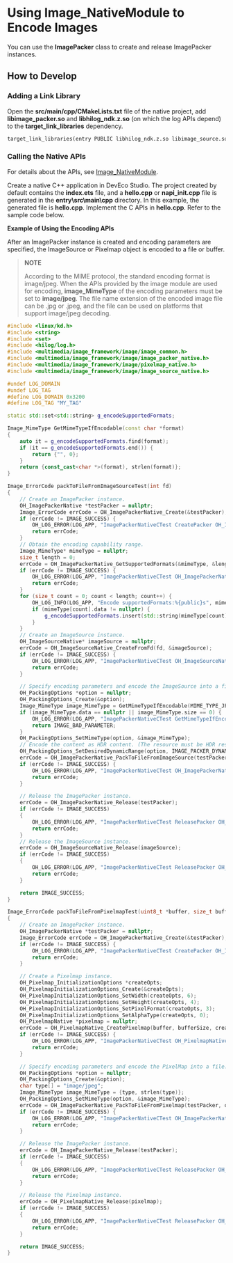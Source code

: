 # Using Image_NativeModule to Encode Images
<!--Kit: Image Kit-->
<!--Subsystem: Multimedia-->
<!--Owner: @aulight02-->
<!--SE: @liyang_bryan-->
<!--TSE: @xchaosioda-->

You can use the **ImagePacker** class to create and release ImagePacker instances.

## How to Develop

### Adding a Link Library

Open the **src/main/cpp/CMakeLists.txt** file of the native project, add **libimage_packer.so** and **libhilog_ndk.z.so** (on which the log APIs depend) to the **target_link_libraries** dependency.

```txt
target_link_libraries(entry PUBLIC libhilog_ndk.z.so libimage_source.so libimage_packer.so libpixelmap.so)
```

### Calling the Native APIs

For details about the APIs, see [Image_NativeModule](../../reference/apis-image-kit/capi-image-nativemodule.md).

Create a native C++ application in DevEco Studio. The project created by default contains the **index.ets** file, and a **hello.cpp** or **napi_init.cpp** file is generated in the **entry\src\main\cpp** directory. In this example, the generated file is **hello.cpp**. Implement the C APIs in **hello.cpp**. Refer to the sample code below.

**Example of Using the Encoding APIs**

After an ImagePacker instance is created and encoding parameters are specified, the ImageSource or Pixelmap object is encoded to a file or buffer.

> **NOTE**
>
> According to the MIME protocol, the standard encoding format is image/jpeg. When the APIs provided by the image module are used for encoding, **image_MimeType** of the encoding parameters must be set to **image/jpeg**. The file name extension of the encoded image file can be .jpg or .jpeg, and the file can be used on platforms that support image/jpeg decoding.

```c++
#include <linux/kd.h>
#include <string>
#include <set>
#include <hilog/log.h>
#include <multimedia/image_framework/image/image_common.h>
#include <multimedia/image_framework/image/image_packer_native.h>
#include <multimedia/image_framework/image/pixelmap_native.h>
#include <multimedia/image_framework/image/image_source_native.h>

#undef LOG_DOMAIN
#undef LOG_TAG
#define LOG_DOMAIN 0x3200
#define LOG_TAG "MY_TAG"

static std::set<std::string> g_encodeSupportedFormats;

Image_MimeType GetMimeTypeIfEncodable(const char *format)
{
    auto it = g_encodeSupportedFormats.find(format);
    if (it == g_encodeSupportedFormats.end()) {
        return {"", 0};
    }
    return {const_cast<char *>(format), strlen(format)};
}

Image_ErrorCode packToFileFromImageSourceTest(int fd)
{
    // Create an ImagePacker instance.
    OH_ImagePackerNative *testPacker = nullptr;
    Image_ErrorCode errCode = OH_ImagePackerNative_Create(&testPacker);
    if (errCode != IMAGE_SUCCESS) {
        OH_LOG_ERROR(LOG_APP, "ImagePackerNativeCTest CreatePacker OH_ImagePackerNative_Create failed, errCode: %{public}d.", errCode);
        return errCode;
    }
    // Obtain the encoding capability range.
    Image_MimeType* mimeType = nullptr;
    size_t length = 0;
    errCode = OH_ImagePackerNative_GetSupportedFormats(&mimeType, &length);
    if (errCode != IMAGE_SUCCESS) {
        OH_LOG_ERROR(LOG_APP, "ImagePackerNativeCTest OH_ImagePackerNative_GetSupportedFormats failed, errCode: %{public}d.", errCode);
        return errCode;
    }
    for (size_t count = 0; count < length; count++) {
        OH_LOG_INFO(LOG_APP, "Encode supportedFormats:%{public}s", mimeType[count].data);
        if (mimeType[count].data != nullptr) {
            g_encodeSupportedFormats.insert(std::string(mimeType[count].data));
        }
    }
    // Create an ImageSource instance.
    OH_ImageSourceNative* imageSource = nullptr;
    errCode = OH_ImageSourceNative_CreateFromFd(fd, &imageSource);
    if (errCode != IMAGE_SUCCESS) {
        OH_LOG_ERROR(LOG_APP, "ImagePackerNativeCTest OH_ImageSourceNative_CreateFromFd  failed, errCode: %{public}d.", errCode);
        return errCode;
    }

    // Specify encoding parameters and encode the ImageSource into a file.
    OH_PackingOptions *option = nullptr;
    OH_PackingOptions_Create(&option);
    Image_MimeType image_MimeType = GetMimeTypeIfEncodable(MIME_TYPE_JPEG);
    if (image_MimeType.data == nullptr || image_MimeType.size == 0) {
        OH_LOG_ERROR(LOG_APP, "ImagePackerNativeCTest GetMimeTypeIfEncodable failed, format can't support encode.");
        return IMAGE_BAD_PARAMETER;
    }
    OH_PackingOptions_SetMimeType(option, &image_MimeType);
    // Encode the content as HDR content. (The resource must be HDR resource and the JPEG format must be supported.)
    OH_PackingOptions_SetDesiredDynamicRange(option, IMAGE_PACKER_DYNAMIC_RANGE_AUTO);
    errCode = OH_ImagePackerNative_PackToFileFromImageSource(testPacker, option, imageSource, fd);
    if (errCode != IMAGE_SUCCESS) {
        OH_LOG_ERROR(LOG_APP, "ImagePackerNativeCTest OH_ImagePackerNative_PackToFileFromImageSource failed, errCode: %{public}d.", errCode);
        return errCode;
    }

    // Release the ImagePacker instance.
    errCode = OH_ImagePackerNative_Release(testPacker);
    if (errCode != IMAGE_SUCCESS)
    {
        OH_LOG_ERROR(LOG_APP, "ImagePackerNativeCTest ReleasePacker OH_ImagePackerNative_Release failed, errCode: %{public}d.", errCode);
        return errCode;
    }
    // Release the ImageSource instance.
    errCode = OH_ImageSourceNative_Release(imageSource);
    if (errCode != IMAGE_SUCCESS)
    {
        OH_LOG_ERROR(LOG_APP, "ImagePackerNativeCTest ReleasePacker OH_ImageSourceNative_Release failed, errCode: %{public}d.", errCode);
        return errCode;
    }

    return IMAGE_SUCCESS;
}

Image_ErrorCode packToFileFromPixelmapTest(uint8_t *buffer, size_t bufferSize, int fd)
{
    // Create an ImagePacker instance.
    OH_ImagePackerNative *testPacker = nullptr;
    Image_ErrorCode errCode = OH_ImagePackerNative_Create(&testPacker);
    if (errCode != IMAGE_SUCCESS) {
        OH_LOG_ERROR(LOG_APP, "ImagePackerNativeCTest CreatePacker OH_ImagePackerNative_Create failed, errCode: %{public}d.", errCode);
        return errCode;
    }

    // Create a Pixelmap instance.
    OH_Pixelmap_InitializationOptions *createOpts;
    OH_PixelmapInitializationOptions_Create(&createOpts);
    OH_PixelmapInitializationOptions_SetWidth(createOpts, 6);
    OH_PixelmapInitializationOptions_SetHeight(createOpts, 4);
    OH_PixelmapInitializationOptions_SetPixelFormat(createOpts, 3);
    OH_PixelmapInitializationOptions_SetAlphaType(createOpts, 0);
    OH_PixelmapNative *pixelmap = nullptr;
    errCode = OH_PixelmapNative_CreatePixelmap(buffer, bufferSize, createOpts, &pixelmap);
    if (errCode != IMAGE_SUCCESS) {
        OH_LOG_ERROR(LOG_APP, "ImagePackerNativeCTest OH_PixelmapNative_CreatePixelmap  failed, errCode: %{public}d.", errCode);
        return errCode;
    }

    // Specify encoding parameters and encode the PixelMap into a file.
    OH_PackingOptions *option = nullptr;
    OH_PackingOptions_Create(&option);
    char type[] = "image/jpeg";
    Image_MimeType image_MimeType = {type, strlen(type)};
    OH_PackingOptions_SetMimeType(option, &image_MimeType);
    errCode = OH_ImagePackerNative_PackToFileFromPixelmap(testPacker, option, pixelmap, fd);
    if (errCode != IMAGE_SUCCESS) {
        OH_LOG_ERROR(LOG_APP, "ImagePackerNativeCTest OH_ImagePackerNative_PackToFileFromPixelmap  failed, errCode: %{public}d.", errCode);
        return errCode;
    }

    // Release the ImagePacker instance.
    errCode = OH_ImagePackerNative_Release(testPacker);
    if (errCode != IMAGE_SUCCESS)
    {
        OH_LOG_ERROR(LOG_APP, "ImagePackerNativeCTest ReleasePacker OH_ImagePackerNative_Release failed, errCode: %{public}d.", errCode);
        return errCode;
    }

    // Release the Pixelmap instance.
    errCode = OH_PixelmapNative_Release(pixelmap);
    if (errCode != IMAGE_SUCCESS)
    {
        OH_LOG_ERROR(LOG_APP, "ImagePackerNativeCTest ReleasePacker OH_PixelmapNative_Release failed, errCode: %{public}d.", errCode);
        return errCode;
    }

    return IMAGE_SUCCESS;
}
```
